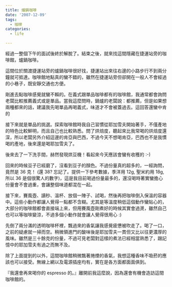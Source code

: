 ```yaml
---
title: 爐鍋咖啡
date: '2007-12-09'
tags:
  - 咖啡
categories:
  - life

---
```

經過一整個下午的面試後終於解脫了。結束之後，就來找這間隱藏在捷運站旁的咖啡館，爐鍋咖啡。  
  
這間位於關渡捷運站旁的爐鍋咖啡很好找，捷運站出來往右邊的小路步行不到兩分鐘就可抵達。咖啡館地點真的蠻不錯的，雖然在捷運站旁但卻開在一般人不會經過的小巷子，既安靜交通也方便。  
  
剛進去點咖啡感覺就蠻不賴的。在義式跟單品咖啡都有的咖啡館，我通常都會詢問老闆比較推薦義式或是單品。當我這麼問時，鍋爐的老闆說：都推薦，但是如果想兩種都來的話，建議我先喝單品再喝義式，味道才不會被蓋過去。這回答還蠻中肯的  
  
接下來就是單品的挑選。探索咖啡館時我自己習慣從耶加雪夫開始著手，不僅產地的特色比較鮮明，而且自己也比較熟悉。問了烘焙度，聽起來比我常喝的烘焙度還深，所以老闆另外介紹這邊的肯亞與巴西，不過今天不想喝肯亞，巴西也不是我慣喝的產地，後來還是喝耶加雪夫了。  
  
後來去了一下洗手間，赫然發現烘豆機！看起來今天應該會蠻有收穫的 :-)  
  
回來的時候豆子已經磨了，沒看到豆子的顏色。不過份量真的超多的，一經詢問，竟然是 36 克！ (還 38? 忘記了。提供一下參考數據，季洋用 12g, 聖米約用 18g, 所以 36 是個很驚人的數字)，這是我目前喝過份量最多的，還沒喝時著實蠻擔心份量會不會過重，會讓整個味道都混在一起。  
  
接下來，賽風壺、讀秒、溫杯、放個一陣子、試喝，然後再把咖啡倒入保溫的容器中。這些小動作都讓人覺得一點都不含糊。尤其是等溫度稍低這個動作蠻貼心的，大部分的咖啡館都會直接端上來，但用賽風壺剛煮好的時候其實會過燙，雖然自己也可以等咖啡變涼，不過多個小動作就會讓人覺得很用心 :)  
  
先倒了兩分滿的透明咖啡杯裡，飄過來的香氣讓我感覺疲憊被吹走了。喝了一口，之前的疑慮就一掃而空。稍微領進門的酸味後是耶加雪夫一貫但又比以往更濃厚的風味。雖然是三十餘克的份量，不過可見老闆對這樣的煮法已經相當熟悉了，跟記憶中的耶加雪夫有過之而無不及。  
  
除了上面提到的以外，這間咖啡館稍微飄著捲煙的香氣，我想這種香味不吸菸的應該也可以接受。無線上網以及電源插座均有，實在是各方面都面面俱到。  
  
『我還會再來喝你的 espresso 的。』離開前我這麼說，因為還會有機會造訪這間咖啡館的。